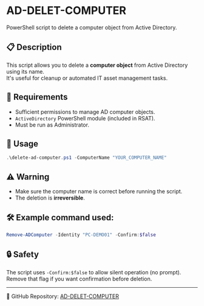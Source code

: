 
# AD-DELET-COMPUTER

PowerShell script to delete a computer object from Active Directory.

## 📋 Description
This script allows you to delete a **computer object** from Active Directory using its name.  
It's useful for cleanup or automated IT asset management tasks.

## 🧠 Requirements

- Sufficient permissions to manage AD computer objects.
- `ActiveDirectory` PowerShell module (included in RSAT).
- Must be run as Administrator.

## 🚀 Usage

```powershell
.\delete-ad-computer.ps1 -ComputerName "YOUR_COMPUTER_NAME"
```

## ⚠️ Warning
- Make sure the computer name is correct before running the script.
- The deletion is **irreversible**.

## 🛠 Example command used:

```powershell
Remove-ADComputer -Identity "PC-DEMO01" -Confirm:$false
```

## 🔒 Safety
The script uses `-Confirm:$false` to allow silent operation (no prompt).  
Remove that flag if you want confirmation before deletion.

---

📁 GitHub Repository: [AD-DELET-COMPUTER](https://github.com/KuKaRaCHa-gg/AD-DELET-COMPUTER)
